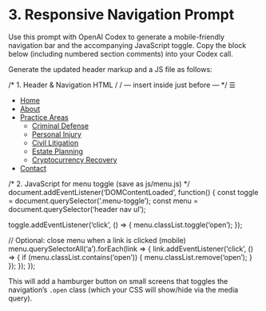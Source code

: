 <!--
File: prompts/3-nav.md
Version: 1.0.0
Created: 2025-07-11
Modified: 2025-07-11
-->

# 3. Responsive Navigation Prompt

Use this prompt with OpenAI Codex to generate a mobile-friendly navigation bar and the accompanying JavaScript toggle. Copy the block below (including numbered section comments) into your Codex call.

Generate the updated header markup and a JS file as follows:

/* 1. Header & Navigation HTML /
/ — insert inside  just before  — */
☰

<nav>
  <ul>
    <li><a href="index.html">Home</a></li>
    <li><a href="about.html">About</a></li>
    <li class="has-children">
      <a href="#">Practice Areas</a>
      <ul class="dropdown">
        <li><a href="criminal-defense.html">Criminal Defense</a></li>
        <li><a href="personal-injury.html">Personal Injury</a></li>
        <li><a href="civil-litigation.html">Civil Litigation</a></li>
        <li><a href="estate-planning.html">Estate Planning</a></li>
        <li><a href="cryptocurrency-recovery.html">Cryptocurrency Recovery</a></li>
      </ul>
    </li>
    <li><a href="contact.html">Contact</a></li>
  </ul>
</nav>


/* 2. JavaScript for menu toggle (save as js/menu.js) */
document.addEventListener(‘DOMContentLoaded’, function() {
const toggle = document.querySelector(’.menu-toggle’);
const menu   = document.querySelector(‘header nav ul’);

toggle.addEventListener(‘click’, () => {
menu.classList.toggle(‘open’);
});

// Optional: close menu when a link is clicked (mobile)
menu.querySelectorAll(‘a’).forEach(link => {
link.addEventListener(‘click’, () => {
if (menu.classList.contains(‘open’)) {
menu.classList.remove(‘open’);
}
});
});
});

This will add a hamburger button on small screens that toggles the navigation’s `.open` class (which your CSS will show/hide via the media query).

<!-- End of prompts/3-nav.md -->
